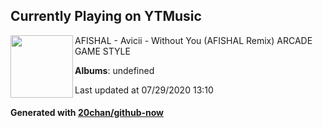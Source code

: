 ## Currently Playing on YTMusic

[<img align="left" width="100" src="https://i.ytimg.com/vi/gCIFdJMl8S0/sddefault.jpg?sqp=-oaymwEWCJADEOEBIAQqCghqEJQEGHgg6AJIWg&rs">](https://music.youtube.com/channel/UCTtofgMFr7vN1LZIBSBRbqw)

AFISHAL - Avicii - Without You (AFISHAL Remix) ARCADE GAME STYLE

**Albums**: undefined

Last updated at 07/29/2020 13:10

#### Generated with [20chan/github-now](https://github.com/20chan/github-now)


<!--
**20chan/20chan** is a ✨ _special_ ✨ repository because its `README.md` (this file) appears on your GitHub profile.

Here are some ideas to get you started:

- 🔭 I’m currently working on ...
- 🌱 I’m currently learning ...
- 👯 I’m looking to collaborate on ...
- 🤔 I’m looking for help with ...
- 💬 Ask me about ...
- 📫 How to reach me: ...
- 😄 Pronouns: ...
- ⚡ Fun fact: ...
-->
